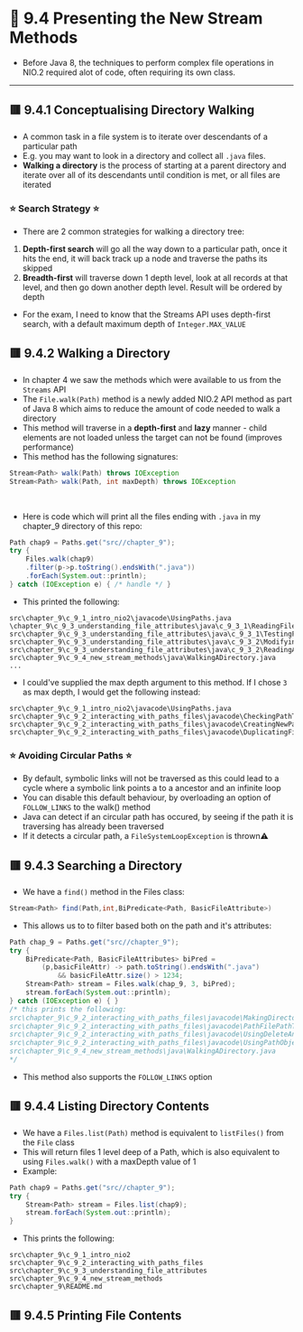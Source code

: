 <link href="../../styles.css" rel="stylesheet"></link>


# 🧠 9.4 Presenting the New Stream Methods
* Before Java 8, the techniques to perform complex file operations in NIO.2 required alot of code, often requiring its own class.

<hr>

## 🟥 9.4.1 Conceptualising Directory Walking
* A common task in a file system is to iterate over descendants of a particular path
* E.g. you may want to look in a directory and collect all `.java` files.
* **Walking a directory** is the process of starting at a parent directory and iterate over all of its descendants until condition is met, or all files are iterated

### ⭐ Search Strategy ⭐
* There are 2 common strategies for walking a directory tree:
1) **Depth-first search** will go all the way down to a particular path, once it hits the end, it will back track up a node and traverse the paths its skipped
2) **Breadth-first** will traverse down 1 depth level, look at all records at that level, and then go down another depth level. Result will be ordered by depth
* For the exam, I need to know that the Streams API uses depth-first search, with a default maximum depth of `Integer.MAX_VALUE`

## 🟥 9.4.2 Walking a Directory
* In chapter 4 we saw the methods which were available to us from the `Streams` API
* The `File.walk(Path)` method is a newly added NIO.2 API method as part of Java 8 which aims to reduce the amount of code needed to walk a directory
* This method will traverse in a **depth-first** and **lazy** manner - child elements are not loaded unless the target can not be found (improves performance)
* This method has the following signatures:
```java
Stream<Path> walk(Path) throws IOException
Stream<Path> walk(Path, int maxDepth) throws IOException
```
<br>

* Here is code which will print all the files ending with `.java` in my chapter_9 directory of this repo:
```java
Path chap9 = Paths.get("src//chapter_9");
try {
    Files.walk(chap9)
    .filter(p->p.toString().endsWith(".java"))
    .forEach(System.out::println);
} catch (IOException e) { /* handle */ }
```
* This printed the following:
```
src\chapter_9\c_9_1_intro_nio2\javacode\UsingPaths.java
\chapter_9\c_9_3_understanding_file_attributes\java\c_9_3_1\ReadingFileLength.java
src\chapter_9\c_9_3_understanding_file_attributes\java\c_9_3_1\TestingFileAccessibility.java
src\chapter_9\c_9_3_understanding_file_attributes\java\c_9_3_2\ModifyingAttributes.java
src\chapter_9\c_9_3_understanding_file_attributes\java\c_9_3_2\ReadingAttributes.java
src\chapter_9\c_9_4_new_stream_methods\java\WalkingADirectory.java
...
```
* I could've supplied the max depth argument to this method. If I chose `3` as max depth, I would get the following instead:
```
src\chapter_9\c_9_1_intro_nio2\javacode\UsingPaths.java
src\chapter_9\c_9_2_interacting_with_paths_files\javacode\CheckingPathType.java
src\chapter_9\c_9_2_interacting_with_paths_files\javacode\CreatingNewPathsWithSubpath.java
src\chapter_9\c_9_2_interacting_with_paths_files\javacode\DuplicatingFileContents.java
```

### ⭐ Avoiding Circular Paths ⭐
* By default, symbolic links will not be traversed as this could lead to a cycle where a symbolic link points a to a ancestor and an infinite loop
* You can disable this default behaviour, by overloading an option of `FOLLOW_LINKS` to the walk() method
* Java can detect if an circular path has occured, by seeing if the path it is traversing has already been traversed
* If it detects a circular path, a `FileSystemLoopException` is thrown⚠️

## 🟥 9.4.3 Searching a Directory
* We have a `find()` method in the Files class:
```java
Stream<Path> find(Path,int,BiPredicate<Path, BasicFileAttribute>)
```
* This allows us to to filter based both on the path and it's attributes:
```java
Path chap_9 = Paths.get("src//chapter_9");
try {
    BiPredicate<Path, BasicFileAttributes> biPred =
        (p,basicFileAttr) -> path.toString().endsWith(".java")
            && basicFileAttr.size() > 1234;
    Stream<Path> stream = Files.walk(chap_9, 3, biPred);
    stream.forEach(System.out::println);
} catch (IOException e) { }
/* this prints the following:
src\chapter_9\c_9_2_interacting_with_paths_files\javacode\MakingDirectories.java
src\chapter_9\c_9_2_interacting_with_paths_files\javacode\PathFilePathTest.java
src\chapter_9\c_9_2_interacting_with_paths_files\javacode\UsingDeleteAndDeleteIfExists.java
src\chapter_9\c_9_2_interacting_with_paths_files\javacode\UsingPathObjects.java
src\chapter_9\c_9_4_new_stream_methods\java\WalkingADirectory.java
*/
```
* This method also supports the `FOLLOW_LINKS` option

## 🟥 9.4.4 Listing Directory Contents
* We have a `Files.list(Path)` method is equivalent to `listFiles()` from the `File` class
* This will return files 1 level deep of a Path, which is also equivalent to using `Files.walk()` with a maxDepth value of 1
* Example:
```java
Path chap9 = Paths.get("src//chapter_9");
try {
    Stream<Path> stream = Files.list(chap9);
    stream.forEach(System.out::println);
}
```
* This prints the following:
```
src\chapter_9\c_9_1_intro_nio2
src\chapter_9\c_9_2_interacting_with_paths_files
src\chapter_9\c_9_3_understanding_file_attributes
src\chapter_9\c_9_4_new_stream_methods
src\chapter_9\README.md
```

## 🟥 9.4.5 Printing File Contents